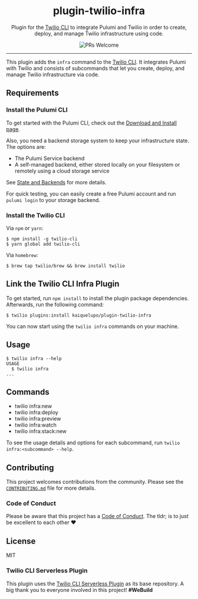 <h1 align="center">plugin-twilio-infra</h1>
<p align="center">Plugin for the <a href="https://github.com/twilio/twilio-cli">Twilio CLI</a> to integrate Pulumi and Twilio in order to create, deploy, and manage Twilio infrastructure using code.</p>
<p align="center">
<img src="https://img.shields.io/badge/PRs-welcome-brightgreen.svg?style=flat-square" alt="PRs Welcome" /></a>
<hr>

This plugin adds the `infra` command to the [Twilio CLI](https://github.com/twilio/twilio-cli). It integrates Pulumi with Twilio and consists of subcommands that let you create, deploy, and manage Twilio infrastructure via code.

## Requirements

### Install the Pulumi CLI

To get started with the Pulumi CLI, check out the [Download and Install page](https://www.pulumi.com/docs/get-started/install/).

Also, you need a backend storage system to keep your infrastructure state. The options are:

- The Pulumi Service backend
- A self-managed backend, either stored locally on your filesystem or remotely using a cloud storage service

See [State and Backends](https://www.pulumi.com/docs/intro/concepts/state/#state-and-backends) for more details.

For quick testing, you can easily create a free Pulumi account and run `pulumi login` to your storage backend.

### Install the Twilio CLI

Via `npm` or `yarn`:

```sh-session
$ npm install -g twilio-cli
$ yarn global add twilio-cli
```

Via `homebrew`:

```sh-session
$ brew tap twilio/brew && brew install twilio
```

## Link the Twilio CLI Infra Plugin

To get started, run `npm install` to install the plugin package dependencies. Afterwards, run the following command:

```sh-session
$ twilio plugins:install kaiquelupo/plugin-twilio-infra
```

You can now start using the `twilio infra` commands on your machine.

## Usage

```sh-session
$ twilio infra --help
USAGE
  $ twilio infra
...
```

## Commands

<!-- commands -->
* twilio infra:new
* twilio infra:deploy
* twilio infra:preview
* twilio infra:watch
* twilio infra:stack:new

To see the usage details and options for each subcommand, run `twilio infra:<subcommand> --help`.

## Contributing

This project welcomes contributions from the community. Please see the [`CONTRIBUTING.md`](CONTRIBUTING.md) file for more details.

### Code of Conduct

Please be aware that this project has a [Code of Conduct](https://github.com/twilio-labs/.github/blob/master/CODE_OF_CONDUCT.md). The tldr; is to just be excellent to each other ❤️

## License

MIT

### Twilio CLI Serverless Plugin

This plugin uses the [Twilio CLI Serverless Plugin](https://github.com/twilio-labs/plugin-serverless) as its base repository. A big thank you to everyone involved in this project! **#WeBuild**
